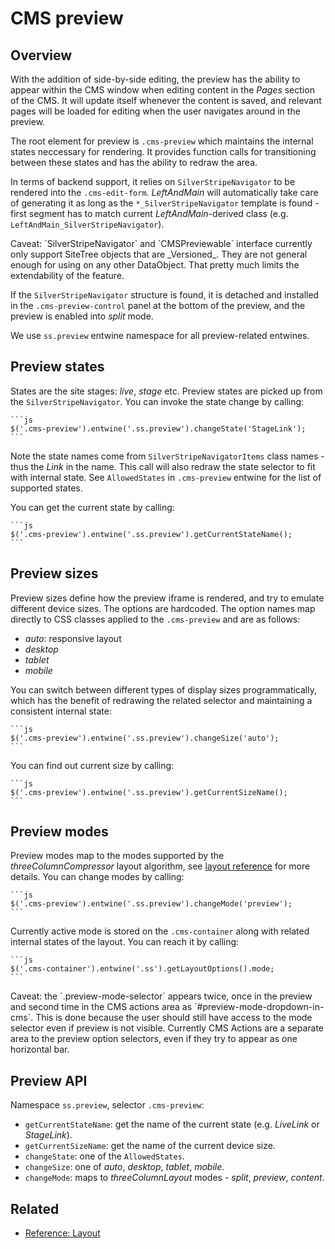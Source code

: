 # CMS preview

## Overview

With the addition of side-by-side editing, the preview has the ability to appear within the CMS window when editing
content in the _Pages_ section of the CMS. It will update itself whenever the content is saved, and relevant pages will
be loaded for editing when the user navigates around in the preview.

The root element for preview is `.cms-preview` which maintains the internal states neccessary for rendering. It provides
function calls for transitioning between these states and has the ability to redraw the area.

In terms of backend support, it relies on `SilverStripeNavigator` to be rendered into the `.cms-edit-form`.
_LeftAndMain_ will automatically take care of generating it as long as the `*_SilverStripeNavigator` template is found -
first segment has to match current _LeftAndMain_-derived class (e.g. `LeftAndMain_SilverStripeNavigator`).

<div class="notice" markdown='1'>
Caveat: `SilverStripeNavigator` and `CMSPreviewable` interface currently only support SiteTree objects that are
_Versioned_.  They are not general enough for using on any other DataObject. That pretty much limits the extendability
of the feature.
</div>

If the `SilverStripeNavigator` structure is found, it is detached and installed in the `.cms-preview-control` panel at
the bottom of the preview, and the preview is enabled into _split_ mode.

We use `ss.preview` entwine namespace for all preview-related entwines.

## Preview states

States are the site stages: _live_, _stage_ etc. Preview states are picked up from the `SilverStripeNavigator`. 
You can invoke the state change by calling:

	```js
	$('.cms-preview').entwine('.ss.preview').changeState('StageLink');
	```

Note the state names come from `SilverStripeNavigatorItems` class names - thus the _Link_ in the name. This call will 
also redraw the state selector to fit with internal state. See `AllowedStates` in `.cms-preview` entwine for the list of
supported states.

You can get the current state by calling:

	```js
	$('.cms-preview').entwine('.ss.preview').getCurrentStateName();
	```

## Preview sizes

Preview sizes define how the preview iframe is rendered, and try to emulate different device sizes. The options are
hardcoded. The option names map directly to CSS classes applied to the `.cms-preview` and are as follows:

* _auto_: responsive layout
* _desktop_
* _tablet_
* _mobile_

You can switch between different types of display sizes programmatically, which has the benefit of redrawing the
related selector and maintaining a consistent internal state:

	```js
	$('.cms-preview').entwine('.ss.preview').changeSize('auto');
	```

You can find out current size by calling:

	```js
	$('.cms-preview').entwine('.ss.preview').getCurrentSizeName();
	```

## Preview modes

Preview modes map to the modes supported by the _threeColumnCompressor_ layout algorithm, see
[layout reference](../reference/layout) for more details. You can change modes by calling: 

	```js
	$('.cms-preview').entwine('.ss.preview').changeMode('preview');
	```

Currently active mode is stored on the `.cms-container` along with related internal states of the layout. You can reach
it by calling:

	```js
	$('.cms-container').entwine('.ss').getLayoutOptions().mode;
	```

<div class="notice" markdown='1'>
Caveat: the `.preview-mode-selector` appears twice, once in the preview and second time in the CMS actions area as
`#preview-mode-dropdown-in-cms`. This is done because the user should still have access to the mode selector even if
preview is not visible. Currently CMS Actions are a separate area to the preview option selectors, even if they try
to appear as one horizontal bar.
</div>

## Preview API

Namespace `ss.preview`, selector `.cms-preview`:

* `getCurrentStateName`: get the name of the current state (e.g. _LiveLink_ or _StageLink_).
* `getCurrentSizeName`: get the name of the current device size.
* `changeState`: one of the `AllowedStates`.
* `changeSize`: one of _auto_, _desktop_, _tablet_, _mobile_.
* `changeMode`: maps to _threeColumnLayout_ modes - _split_, _preview_, _content_.

## Related

 * [Reference: Layout](../reference/layout)
